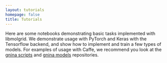 ```yaml
---
layout: tutorials
homepage: false
title: Tutorials
---
```


Here are some notebooks demonstrating basic tasks implemented with libmolgrid.
We demonstrate usage with PyTorch and Keras with the Tensorflow backend, 
and show how to implement and train a few types of models. For examples of
usage with Caffe, we recommend you look at the <a href="https://github.com/gnina/scripts">gnina scripts</a> and <a href="https://github.com/gnina/models">gnina models</a> repositories. 
